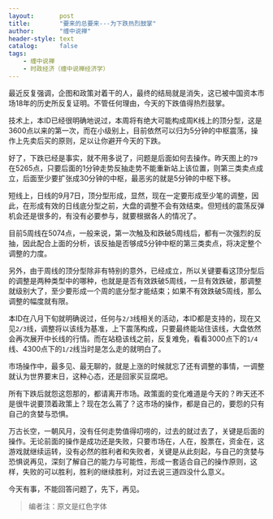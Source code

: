 ```yaml
---
layout:       post
title:        "要来的总要来---为下跌热烈鼓掌"
author:       "缠中说禅"
header-style: text
catalog:      false
tags:
    - 缠中说禅
    - 时政经济（缠中说禅经济学）
---
```


最近反复强调，企图和政策对着干的人，最终的结局就是消失，这已被中国资本市场18年的历史所反复证明。不管任何理由，今天的下跌值得热烈鼓掌。



技术上，本ID已经很明确地说过，本周将有绝大可能构成周K线上的顶分型，这是3600点以来的第一次，而在小级别上，目前依然可以归为5分钟的中枢震荡，操作上先卖后买的原则，足以让你避开今天的下跌。



好了，下跌已经是事实，就不用多说了，问题是后面如何去操作。昨天图上的`79`在5265点，只要后面的1分钟走势反抽走势不能重新站上该位置，则第三类卖点成立，后面至少要扩张成30分钟的中枢，最恶劣的就是5分钟的中枢下移。



短线上，日线的9月7日，顶分型形成，显然，现在一定要形成至少笔的调整，因此，在形成有效的日线底分型之前，大盘的调整不会有效结束。但短线的震荡反弹机会还是很多的，有没有必要参与，就要根据各人的情况了。



目前5周线在5074点，一般来说，第一次触及和跌破5周线后，都有一次强烈的反抽，因此配合上面的分析，该反抽是否够成5分钟中枢的第三类卖点，将决定整个调整的力度。



另外，由于周线的顶分型除非有特别的意外，已经成立，所以关键要看这顶分型后的调整是两种类型中的哪种，也就是是否有效跌破5周线，一旦有效跌破，那调整就级别大了，至少要形成一个周的底分型才能结束；如果不有效跌破5周线，那么调整的幅度就有限。



本ID在八月下旬就明确说过，任何与`2/3`线相关的活动，本ID都是支持的，现在又见`2/3`线，调整将以该线为基准，上下震荡构成，只要最终能站住该线，大盘依然会再次展开中长线的行情。而在站稳该线之前，反复难免，看看3000点下的`1/4`线、4300点下的`1/2`线当时是怎么走的就明白了。



市场操作中，最多见、最无聊的，就是上涨的时候就忘了还有调整的事情，一调整就认为世界要末日，这种心态，还是回家买豆腐吧。



所有下跌后就怨这怨那的，都请离开市场。政策面的变化难道是今天的？昨天还不是很牛说要顶着政策上？现在怎么蔫了？这市场的操作，都是自己的，要怨的只有自己的贪婪与恐惧。



万古长空，一朝风月，没有任何走势值得叨唠的，过去的就过去了，关键是后面的操作。无论前面的操作是成功还是失败，只要市场在，人在，股票在，资金在，这游戏就继续运转，没有必然的胜利者和失败者，关键是从此刻起，与自己的贪婪与恐惧说再见，深刻了解自己的能力与可能性，形成一套适合自己的操作原则，这样，失败的可以胜利，胜利的继续胜利，对过去说三道四没什么意义。



今天有事，不能回答问题了，先下，再见。



> 编者注：原文是红色字体
